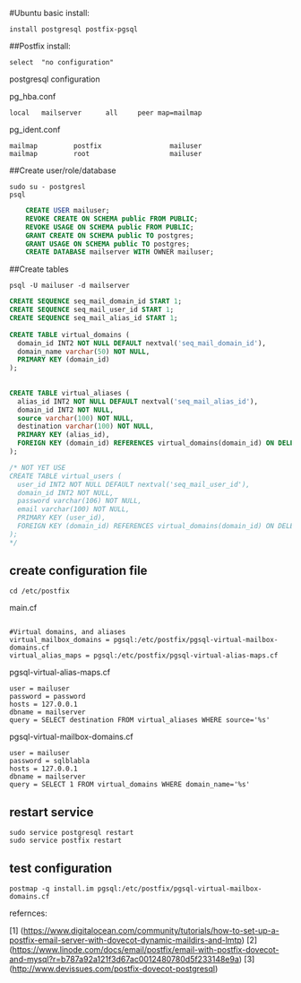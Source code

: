 #Ubuntu basic install:

    install postgresql postfix-pgsql


##Postfix install:

    select  "no configuration"


postgresql configuration

pg_hba.conf

    local   mailserver      all     peer map=mailmap

pg_ident.conf

    mailmap         postfix                 mailuser
    mailmap         root                    mailuser

##Create user/role/database

    sudo su - postgresl
    psql


```sql
    CREATE USER mailuser;
    REVOKE CREATE ON SCHEMA public FROM PUBLIC;
    REVOKE USAGE ON SCHEMA public FROM PUBLIC;
    GRANT CREATE ON SCHEMA public TO postgres;
    GRANT USAGE ON SCHEMA public TO postgres;
    CREATE DATABASE mailserver WITH OWNER mailuser;
```


##Create tables

    psql -U mailuser -d mailserver


```sql
CREATE SEQUENCE seq_mail_domain_id START 1;
CREATE SEQUENCE seq_mail_user_id START 1;
CREATE SEQUENCE seq_mail_alias_id START 1;
 
CREATE TABLE virtual_domains (
  domain_id INT2 NOT NULL DEFAULT nextval('seq_mail_domain_id'),
  domain_name varchar(50) NOT NULL,
  PRIMARY KEY (domain_id)
);
 
 
CREATE TABLE virtual_aliases (
  alias_id INT2 NOT NULL DEFAULT nextval('seq_mail_alias_id'),
  domain_id INT2 NOT NULL,
  source varchar(100) NOT NULL,
  destination varchar(100) NOT NULL,
  PRIMARY KEY (alias_id),
  FOREIGN KEY (domain_id) REFERENCES virtual_domains(domain_id) ON DELETE CASCADE
);

/* NOT YET USE 
CREATE TABLE virtual_users (
  user_id INT2 NOT NULL DEFAULT nextval('seq_mail_user_id'),
  domain_id INT2 NOT NULL,
  password varchar(106) NOT NULL,
  email varchar(100) NOT NULL,
  PRIMARY KEY (user_id),
  FOREIGN KEY (domain_id) REFERENCES virtual_domains(domain_id) ON DELETE CASCADE
);
*/

```

## create configuration file

    cd /etc/postfix

main.cf

```

#Virtual domains, and aliases
virtual_mailbox_domains = pgsql:/etc/postfix/pgsql-virtual-mailbox-domains.cf
virtual_alias_maps = pgsql:/etc/postfix/pgsql-virtual-alias-maps.cf
```

pgsql-virtual-alias-maps.cf  

```
user = mailuser
password = password
hosts = 127.0.0.1
dbname = mailserver
query = SELECT destination FROM virtual_aliases WHERE source='%s'
```

pgsql-virtual-mailbox-domains.cf
```
user = mailuser
password = sqlblabla
hosts = 127.0.0.1
dbname = mailserver
query = SELECT 1 FROM virtual_domains WHERE domain_name='%s'
```
## restart service

    sudo service postgresql restart
    sudo service postfix restart

## test configuration
```
postmap -q install.im pgsql:/etc/postfix/pgsql-virtual-mailbox-domains.cf
```


refernces:

[1] (https://www.digitalocean.com/community/tutorials/how-to-set-up-a-postfix-email-server-with-dovecot-dynamic-maildirs-and-lmtp)
[2] (https://www.linode.com/docs/email/postfix/email-with-postfix-dovecot-and-mysql?r=b787a92a121f3d67ac0012480780d5f233148e9a)
[3] (http://www.devissues.com/postfix-dovecot-postgresql)
